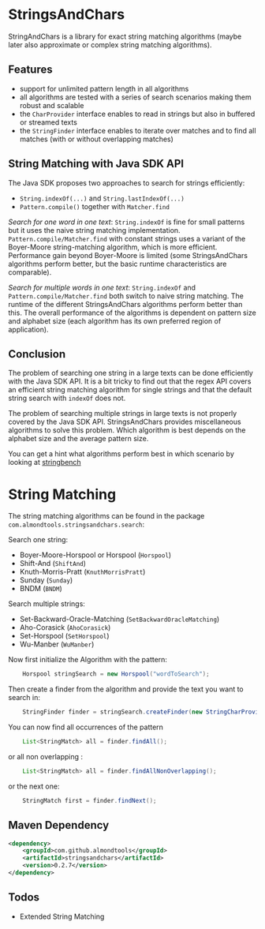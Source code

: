 StringsAndChars
===============
StringAndChars is a library for exact string matching algorithms (maybe later also approximate or complex string matching algorithms). 

Features
--------
- support for unlimited pattern length in all algorithms
- all algorithms are tested with a series of search scenarios making them robust and scalable 
- the `CharProvider` interface enables to read in strings but also in buffered or streamed texts
- the `StringFinder` interface enables to iterate over matches and to find all matches (with  or without overlapping matches)

String Matching with Java SDK API
---------------------------------
The Java SDK proposes two approaches to search for strings efficiently:

* `String.indexOf(...)` and `String.lastIndexOf(...)`
* `Pattern.compile()` together with `Matcher.find`

*Search for one word in one text*: `String.indexOf` is fine for small patterns but it uses the naive string matching implementation. `Pattern.compile/Matcher.find` with constant strings uses a variant of the Boyer-Moore string-matching algorithm, which is more efficient. Performance gain beyond Boyer-Moore is limited (some StringsAndChars algorithms perform better, but the basic runtime characteristics are comparable). 

*Search for multiple words in one text*: `String.indexOf` and `Pattern.compile/Matcher.find` both switch to naive string matching. The runtime of the different StringsAndChars algorithms perform better than this. The overall performance of the algorithms is dependent on  pattern size and alphabet size (each algorithm has its own preferred region of application). 

Conclusion
----------
The problem of searching one string in a large texts can be done efficiently with the Java SDK API. It is a bit tricky to find out that the regex API covers an efficient string matching algorithm for single strings and that the default string search with `indexOf` does not.

The problem of searching multiple strings in large texts is not properly covered by the Java SDK API. StringsAndChars provides miscellaneous algorithms to solve this problem. Which algorithm is best depends on the alphabet size and the average pattern size.

You can get a hint what algorithms perform best in which scenario by looking at [stringbench](https://github.com/almondtools/stringbench) 


String Matching
===============
The string matching algorithms can be found in the package `com.almondtools.stringsandchars.search`:

Search one string:
 - Boyer-Moore-Horspool or Horspool (`Horspool`)
 - Shift-And (`ShiftAnd`)
 - Knuth-Morris-Pratt (`KnuthMorrisPratt`)
 - Sunday (`Sunday`)
 - BNDM (`BNDM`)

Search multiple strings:
 - Set-Backward-Oracle-Matching (`SetBackwardOracleMatching`)
 - Aho-Corasick (`AhoCorasick`)
 - Set-Horspool (`SetHorspool`)
 - Wu-Manber (`WuManber`)

Now first initialize the Algorithm with the pattern:

```Java
	Horspool stringSearch = new Horspool("wordToSearch");
```

Then create a finder from the algorithm and provide the text you want to search in:

```Java
	StringFinder finder = stringSearch.createFinder(new StringCharProvider("text with wordToSearch in it", 0));
```

You can now find all occurrences of the pattern

```Java
	List<StringMatch> all = finder.findAll();
```

or all non overlapping :

```Java
	List<StringMatch> all = finder.findAllNonOverlapping();
```

or the next one:

```Java
	StringMatch first = finder.findNext();
```

Maven Dependency
----------------

```xml
<dependency>
	<groupId>com.github.almondtools</groupId>
	<artifactId>stringsandchars</artifactId>
	<version>0.2.7</version>
</dependency>
```

Todos
-----
- Extended String Matching
